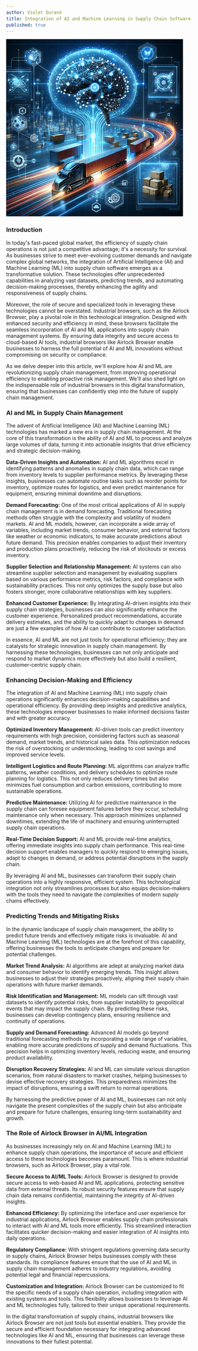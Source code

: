 ```yaml
---
author: Violet Durand
title: Integration of AI and Machine Learning in Supply Chain Software
published: true
---
```


<img src="/Blog/Images/PostImages/2024-01-28/AIInSupplyChain480.png" alt="AI in Supply Chain Software" />

### Introduction

In today's fast-paced global market, the efficiency of supply chain operations is not just a competitive advantage; it's a necessity for survival. As businesses strive to meet ever-evolving customer demands and navigate complex global networks, the integration of Artificial Intelligence (AI) and Machine Learning (ML) into supply chain software emerges as a transformative solution. These technologies offer unprecedented capabilities in analyzing vast datasets, predicting trends, and automating decision-making processes, thereby enhancing the agility and responsiveness of supply chains.

Moreover, the role of secure and specialized tools in leveraging these technologies cannot be overstated. Industrial browsers, such as the Airlock Browser, play a pivotal role in this technological integration. Designed with enhanced security and efficiency in mind, these browsers facilitate the seamless incorporation of AI and ML applications into supply chain management systems. By ensuring data integrity and secure access to cloud-based AI tools, industrial browsers like Airlock Browser enable businesses to harness the full potential of AI and ML innovations without compromising on security or compliance.

As we delve deeper into this article, we'll explore how AI and ML are revolutionizing supply chain management, from improving operational efficiency to enabling proactive risk management. We'll also shed light on the indispensable role of industrial browsers in this digital transformation, ensuring that businesses can confidently step into the future of supply chain management.

### AI and ML in Supply Chain Management

The advent of Artificial Intelligence (AI) and Machine Learning (ML) technologies has marked a new era in supply chain management. At the core of this transformation is the ability of AI and ML to process and analyze large volumes of data, turning it into actionable insights that drive efficiency and strategic decision-making.

**Data-Driven Insights and Automation:** AI and ML algorithms excel in identifying patterns and anomalies in supply chain data, which can range from inventory levels to supplier performance metrics. By leveraging these insights, businesses can automate routine tasks such as reorder points for inventory, optimize routes for logistics, and even predict maintenance for equipment, ensuring minimal downtime and disruptions.

**Demand Forecasting:** One of the most critical applications of AI in supply chain management is in demand forecasting. Traditional forecasting methods often struggle with the complexity and volatility of modern markets. AI and ML models, however, can incorporate a wide array of variables, including market trends, consumer behavior, and external factors like weather or economic indicators, to make accurate predictions about future demand. This precision enables companies to adjust their inventory and production plans proactively, reducing the risk of stockouts or excess inventory.

**Supplier Selection and Relationship Management:** AI systems can also streamline supplier selection and management by evaluating suppliers based on various performance metrics, risk factors, and compliance with sustainability practices. This not only optimizes the supply base but also fosters stronger, more collaborative relationships with key suppliers.

**Enhanced Customer Experience:** By integrating AI-driven insights into their supply chain strategies, businesses can also significantly enhance the customer experience. Personalized product recommendations, accurate delivery estimates, and the ability to quickly adapt to changes in demand are just a few examples of how AI can contribute to customer satisfaction.

In essence, AI and ML are not just tools for operational efficiency; they are catalysts for strategic innovation in supply chain management. By harnessing these technologies, businesses can not only anticipate and respond to market dynamics more effectively but also build a resilient, customer-centric supply chain.


### Enhancing Decision-Making and Efficiency

The integration of AI and Machine Learning (ML) into supply chain operations significantly enhances decision-making capabilities and operational efficiency. By providing deep insights and predictive analytics, these technologies empower businesses to make informed decisions faster and with greater accuracy.

**Optimized Inventory Management:** AI-driven tools can predict inventory requirements with high precision, considering factors such as seasonal demand, market trends, and historical sales data. This optimization reduces the risk of overstocking or understocking, leading to cost savings and improved service levels.

**Intelligent Logistics and Route Planning:** ML algorithms can analyze traffic patterns, weather conditions, and delivery schedules to optimize route planning for logistics. This not only reduces delivery times but also minimizes fuel consumption and carbon emissions, contributing to more sustainable operations.

**Predictive Maintenance:** Utilizing AI for predictive maintenance in the supply chain can foresee equipment failures before they occur, scheduling maintenance only when necessary. This approach minimizes unplanned downtimes, extending the life of machinery and ensuring uninterrupted supply chain operations.

**Real-Time Decision Support:** AI and ML provide real-time analytics, offering immediate insights into supply chain performance. This real-time decision support enables managers to quickly respond to emerging issues, adapt to changes in demand, or address potential disruptions in the supply chain.

By leveraging AI and ML, businesses can transform their supply chain operations into a highly responsive, efficient system. This technological integration not only streamlines processes but also equips decision-makers with the tools they need to navigate the complexities of modern supply chains effectively.


### Predicting Trends and Mitigating Risks

In the dynamic landscape of supply chain management, the ability to predict future trends and effectively mitigate risks is invaluable. AI and Machine Learning (ML) technologies are at the forefront of this capability, offering businesses the tools to anticipate changes and prepare for potential challenges.

**Market Trend Analysis:** AI algorithms are adept at analyzing market data and consumer behavior to identify emerging trends. This insight allows businesses to adjust their strategies proactively, aligning their supply chain operations with future market demands.

**Risk Identification and Management:** ML models can sift through vast datasets to identify potential risks, from supplier instability to geopolitical events that may impact the supply chain. By predicting these risks, businesses can develop contingency plans, ensuring resilience and continuity of operations.

**Supply and Demand Forecasting:** Advanced AI models go beyond traditional forecasting methods by incorporating a wide range of variables, enabling more accurate predictions of supply and demand fluctuations. This precision helps in optimizing inventory levels, reducing waste, and ensuring product availability.

**Disruption Recovery Strategies:** AI and ML can simulate various disruption scenarios, from natural disasters to market crashes, helping businesses to devise effective recovery strategies. This preparedness minimizes the impact of disruptions, ensuring a swift return to normal operations.

By harnessing the predictive power of AI and ML, businesses can not only navigate the present complexities of the supply chain but also anticipate and prepare for future challenges, ensuring long-term sustainability and growth.


### The Role of Airlock Browser in AI/ML Integration

As businesses increasingly rely on AI and Machine Learning (ML) to enhance supply chain operations, the importance of secure and efficient access to these technologies becomes paramount. This is where industrial browsers, such as Airlock Browser, play a vital role.

**Secure Access to AI/ML Tools:** Airlock Browser is designed to provide secure access to web-based AI and ML applications, protecting sensitive data from external threats. Its robust security features ensure that supply chain data remains confidential, maintaining the integrity of AI-driven insights.

**Enhanced Efficiency:** By optimizing the interface and user experience for industrial applications, Airlock Browser enables supply chain professionals to interact with AI and ML tools more efficiently. This streamlined interaction facilitates quicker decision-making and easier integration of AI insights into daily operations.

**Regulatory Compliance:** With stringent regulations governing data security in supply chains, Airlock Browser helps businesses comply with these standards. Its compliance features ensure that the use of AI and ML in supply chain management adheres to industry regulations, avoiding potential legal and financial repercussions.

**Customization and Integration:** Airlock Browser can be customized to fit the specific needs of a supply chain operation, including integration with existing systems and tools. This flexibility allows businesses to leverage AI and ML technologies fully, tailored to their unique operational requirements.

In the digital transformation of supply chains, industrial browsers like Airlock Browser are not just tools but essential enablers. They provide the secure and efficient foundation necessary for integrating advanced technologies like AI and ML, ensuring that businesses can leverage these innovations to their fullest potential.

